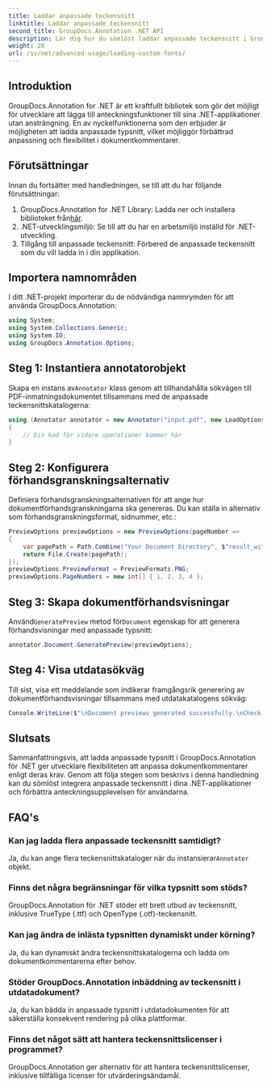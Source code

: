 ```yaml
---
title: Laddar anpassade teckensnitt
linktitle: Laddar anpassade teckensnitt
second_title: GroupDocs.Annotation .NET API
description: Lär dig hur du sömlöst laddar anpassade teckensnitt i GroupDocs.Annotation för .NET för att förbättra dokumentkommentarer. Följ våra steg-för-steg för enkel integration.
weight: 20
url: /sv/net/advanced-usage/loading-custom-fonts/
---
```

## Introduktion
GroupDocs.Annotation for .NET är ett kraftfullt bibliotek som gör det möjligt för utvecklare att lägga till anteckningsfunktioner till sina .NET-applikationer utan ansträngning. En av nyckelfunktionerna som den erbjuder är möjligheten att ladda anpassade typsnitt, vilket möjliggör förbättrad anpassning och flexibilitet i dokumentkommentarer.
## Förutsättningar
Innan du fortsätter med handledningen, se till att du har följande förutsättningar:
1.  GroupDocs.Annotation for .NET Library: Ladda ner och installera biblioteket från[här](https://releases.groupdocs.com/annotation/net/).
2. .NET-utvecklingsmiljö: Se till att du har en arbetsmiljö inställd för .NET-utveckling.
3. Tillgång till anpassade teckensnitt: Förbered de anpassade teckensnitt som du vill ladda in i din applikation.

## Importera namnområden
I ditt .NET-projekt importerar du de nödvändiga namnrymden för att använda GroupDocs.Annotation:
```csharp
using System;
using System.Collections.Generic;
using System.IO;
using GroupDocs.Annotation.Options;
```
## Steg 1: Instantiera annotatorobjekt
 Skapa en instans av`Annotator` klass genom att tillhandahålla sökvägen till PDF-inmatningsdokumentet tillsammans med de anpassade teckensnittskatalogerna:
```csharp
using (Annotator annotator = new Annotator("input.pdf", new LoadOptions { FontDirectories = new List<string> { Constants.GetFontDirectory() } }))
{
    // Din kod för vidare operationer kommer här
}
```
## Steg 2: Konfigurera förhandsgranskningsalternativ
Definiera förhandsgranskningsalternativen för att ange hur dokumentförhandsgranskningarna ska genereras. Du kan ställa in alternativ som förhandsgranskningsformat, sidnummer, etc.:
```csharp
PreviewOptions previewOptions = new PreviewOptions(pageNumber =>
{
    var pagePath = Path.Combine("Your Document Directory", $"result_with_font_{pageNumber}.png");
    return File.Create(pagePath);
});
previewOptions.PreviewFormat = PreviewFormats.PNG;
previewOptions.PageNumbers = new int[] { 1, 2, 3, 4 };
```
## Steg 3: Skapa dokumentförhandsvisningar
 Använd`GeneratePreview` metod för`Document` egenskap för att generera förhandsvisningar med anpassade typsnitt:
```csharp
annotator.Document.GeneratePreview(previewOptions);
```
## Steg 4: Visa utdatasökväg
Till sist, visa ett meddelande som indikerar framgångsrik generering av dokumentförhandsvisningar tillsammans med utdatakatalogens sökväg:
```csharp
Console.WriteLine($"\nDocument previews generated successfully.\nCheck output in {"Your Document Directory"}.");
```

## Slutsats
Sammanfattningsvis, att ladda anpassade typsnitt i GroupDocs.Annotation för .NET ger utvecklare flexibiliteten att anpassa dokumentkommentarer enligt deras krav. Genom att följa stegen som beskrivs i denna handledning kan du sömlöst integrera anpassade teckensnitt i dina .NET-applikationer och förbättra anteckningsupplevelsen för användarna.
## FAQ's
### Kan jag ladda flera anpassade teckensnitt samtidigt?
 Ja, du kan ange flera teckensnittskataloger när du instansierar`Annotator` objekt.
### Finns det några begränsningar för vilka typsnitt som stöds?
GroupDocs.Annotation för .NET stöder ett brett utbud av teckensnitt, inklusive TrueType (.ttf) och OpenType (.otf)-teckensnitt.
### Kan jag ändra de inlästa typsnitten dynamiskt under körning?
Ja, du kan dynamiskt ändra teckensnittskatalogerna och ladda om dokumentkommentarerna efter behov.
### Stöder GroupDocs.Annotation inbäddning av teckensnitt i utdatadokument?
Ja, du kan bädda in anpassade typsnitt i utdatadokumenten för att säkerställa konsekvent rendering på olika plattformar.
### Finns det något sätt att hantera teckensnittslicenser i programmet?
GroupDocs.Annotation ger alternativ för att hantera teckensnittslicenser, inklusive tillfälliga licenser för utvärderingsändamål.